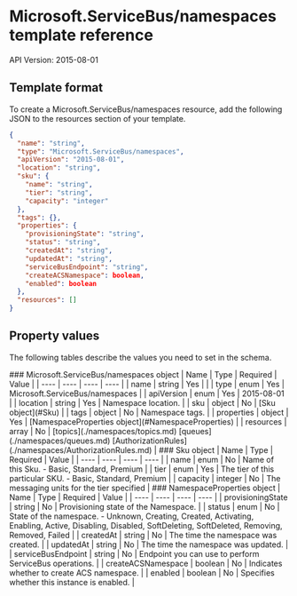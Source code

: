 # Microsoft.ServiceBus/namespaces template reference
API Version: 2015-08-01
## Template format

To create a Microsoft.ServiceBus/namespaces resource, add the following JSON to the resources section of your template.

```json
{
  "name": "string",
  "type": "Microsoft.ServiceBus/namespaces",
  "apiVersion": "2015-08-01",
  "location": "string",
  "sku": {
    "name": "string",
    "tier": "string",
    "capacity": "integer"
  },
  "tags": {},
  "properties": {
    "provisioningState": "string",
    "status": "string",
    "createdAt": "string",
    "updatedAt": "string",
    "serviceBusEndpoint": "string",
    "createACSNamespace": boolean,
    "enabled": boolean
  },
  "resources": []
}
```
## Property values

The following tables describe the values you need to set in the schema.

<a id="Microsoft.ServiceBus/namespaces" />
### Microsoft.ServiceBus/namespaces object
|  Name | Type | Required | Value |
|  ---- | ---- | ---- | ---- |
|  name | string | Yes |  |
|  type | enum | Yes | Microsoft.ServiceBus/namespaces |
|  apiVersion | enum | Yes | 2015-08-01 |
|  location | string | Yes | Namespace location. |
|  sku | object | No | [Sku object](#Sku) |
|  tags | object | No | Namespace tags. |
|  properties | object | Yes | [NamespaceProperties object](#NamespaceProperties) |
|  resources | array | No | [topics](./namespaces/topics.md) [queues](./namespaces/queues.md) [AuthorizationRules](./namespaces/AuthorizationRules.md) |


<a id="Sku" />
### Sku object
|  Name | Type | Required | Value |
|  ---- | ---- | ---- | ---- |
|  name | enum | No | Name of this Sku. - Basic, Standard, Premium |
|  tier | enum | Yes | The tier of this particular SKU. - Basic, Standard, Premium |
|  capacity | integer | No | The messaging units for the tier specified |


<a id="NamespaceProperties" />
### NamespaceProperties object
|  Name | Type | Required | Value |
|  ---- | ---- | ---- | ---- |
|  provisioningState | string | No | Provisioning state of the Namespace. |
|  status | enum | No | State of the namespace. - Unknown, Creating, Created, Activating, Enabling, Active, Disabling, Disabled, SoftDeleting, SoftDeleted, Removing, Removed, Failed |
|  createdAt | string | No | The time the namespace was created. |
|  updatedAt | string | No | The time the namespace was updated. |
|  serviceBusEndpoint | string | No | Endpoint you can use to perform ServiceBus operations. |
|  createACSNamespace | boolean | No | Indicates whether to create ACS namespace. |
|  enabled | boolean | No | Specifies whether this instance is enabled. |

